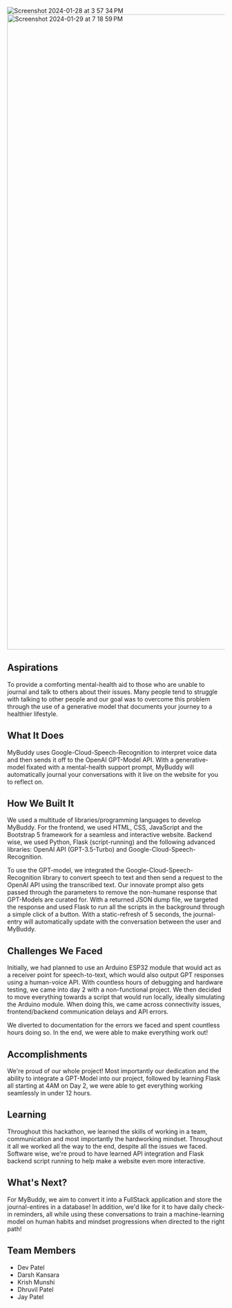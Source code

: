 ![Screenshot 2024-01-28 at 3 57 34 PM](https://github.com/devp19/MyBuddy/assets/146687531/b1d8f92d-bf05-4fca-9805-cf702c7e2ad5)
<img width="1468" alt="Screenshot 2024-01-29 at 7 18 59 PM" src="https://github.com/devp19/MyBuddy/assets/146687531/4d1c89c5-33f7-4373-8983-d97eddefedd3">


## Aspirations
To provide a comforting mental-health aid to those who are unable to journal and talk to others about their issues. Many people tend to struggle with talking to other people and our goal was to overcome this problem through the use of a generative model that documents your journey to a healthier lifestyle. 

## What It Does
MyBuddy uses Google-Cloud-Speech-Recognition to interpret voice data and then sends it off to the OpenAI GPT-Model API. With a generative-model fixated with a mental-health support prompt, MyBuddy will automatically journal your conversations with it live on the website for you to reflect on. 

## How We Built It
We used a multitude of libraries/programming languages to develop MyBuddy. 
For the frontend, we used HTML, CSS, JavaScript and the Bootstrap 5 framework for a seamless and interactive website. Backend wise, we used Python, Flask (script-running) and the following advanced libraries: OpenAI API (GPT-3.5-Turbo) and Google-Cloud-Speech-Recognition.

To use the GPT-model, we integrated the Google-Cloud-Speech-Recognition library to convert speech to text and then send a request to the OpenAI API using the transcribed text. Our innovate prompt also gets passed through the parameters to remove the non-humane response that GPT-Models are curated for. With a returned JSON dump file, we targeted the response and used Flask to run all the scripts in the background through a simple click of a button. With a static-refresh of 5 seconds, the journal-entry will automatically update with the conversation between the user and MyBuddy.

## Challenges We Faced
Initially, we had planned to use an Arduino ESP32 module that would act as a receiver point for speech-to-text, which would also output GPT responses using a human-voice API. With countless hours of debugging and hardware testing, we came into day 2 with a non-functional project. We then decided to move everything towards a script that would run locally, ideally simulating the Arduino module. When doing this, we came across connectivity issues, frontend/backend communication delays and API errors. 

We diverted to documentation for the errors we faced and spent countless hours doing so. In the end, we were able to make everything work out!

## Accomplishments
We're proud of our whole project! Most importantly our dedication and the ability to integrate a GPT-Model into our project, followed by learning Flask all starting at 4AM on Day 2, we were able to get everything working seamlessly in under 12 hours. 

## Learning
Throughout this hackathon, we learned the skills of working in a team, communication and most importantly the hardworking mindset. Throughout it all we worked all the way to the end, despite all the issues we faced. Software wise, we're proud to have learned API integration and Flask backend script running to help make a website even more interactive.

## What's Next?
For MyBuddy, we aim to convert it into a FullStack application and store the journal-entires in a database! In addition, we'd like for it to have daily check-in reminders, all while using these conversations to train a machine-learning model on human habits and mindset progressions when directed to the right path!

## Team Members
- Dev Patel
- Darsh Kansara
- Krish Munshi
- Dhruvil Patel
- Jay Patel
